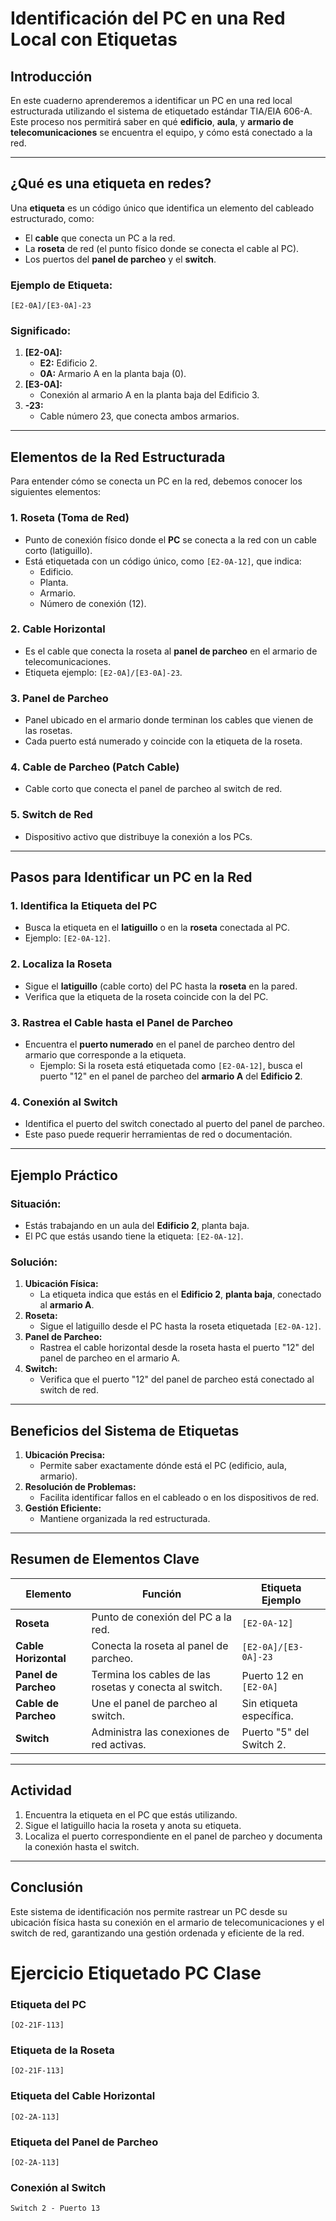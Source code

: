 # Identificación del PC en una Red Local con Etiquetas

## Introducción
En este cuaderno aprenderemos a identificar un PC en una red local estructurada utilizando el sistema de etiquetado estándar TIA/EIA 606-A. Este proceso nos permitirá saber en qué **edificio**, **aula**, y **armario de telecomunicaciones** se encuentra el equipo, y cómo está conectado a la red.

---

## ¿Qué es una etiqueta en redes?
Una **etiqueta** es un código único que identifica un elemento del cableado estructurado, como:
- El **cable** que conecta un PC a la red.
- La **roseta** de red (el punto físico donde se conecta el cable al PC).
- Los puertos del **panel de parcheo** y el **switch**.

### Ejemplo de Etiqueta:
```plaintext
[E2-0A]/[E3-0A]-23
```

### Significado:
1. **[E2-0A]:**
   - **E2:** Edificio 2.
   - **0A:** Armario A en la planta baja (0).
2. **[E3-0A]:**
   - Conexión al armario A en la planta baja del Edificio 3.
3. **-23:**
   - Cable número 23, que conecta ambos armarios.

---

## Elementos de la Red Estructurada
Para entender cómo se conecta un PC en la red, debemos conocer los siguientes elementos:

### 1. **Roseta (Toma de Red)**
- Punto de conexión físico donde el **PC** se conecta a la red con un cable corto (latiguillo).
- Está etiquetada con un código único, como `[E2-0A-12]`, que indica:
  - Edificio.
  - Planta.
  - Armario.
  - Número de conexión (12).

### 2. **Cable Horizontal**
- Es el cable que conecta la roseta al **panel de parcheo** en el armario de telecomunicaciones.
- Etiqueta ejemplo: `[E2-0A]/[E3-0A]-23`.

### 3. **Panel de Parcheo**
- Panel ubicado en el armario donde terminan los cables que vienen de las rosetas.
- Cada puerto está numerado y coincide con la etiqueta de la roseta.

### 4. **Cable de Parcheo (Patch Cable)**
- Cable corto que conecta el panel de parcheo al switch de red.

### 5. **Switch de Red**
- Dispositivo activo que distribuye la conexión a los PCs.

---

## Pasos para Identificar un PC en la Red

### 1. **Identifica la Etiqueta del PC**
- Busca la etiqueta en el **latiguillo** o en la **roseta** conectada al PC.
- Ejemplo: `[E2-0A-12]`.

### 2. **Localiza la Roseta**
- Sigue el **latiguillo** (cable corto) del PC hasta la **roseta** en la pared.
- Verifica que la etiqueta de la roseta coincide con la del PC.

### 3. **Rastrea el Cable hasta el Panel de Parcheo**
- Encuentra el **puerto numerado** en el panel de parcheo dentro del armario que corresponde a la etiqueta.
  - Ejemplo: Si la roseta está etiquetada como `[E2-0A-12]`, busca el puerto "12" en el panel de parcheo del **armario A** del **Edificio 2**.

### 4. **Conexión al Switch**
- Identifica el puerto del switch conectado al puerto del panel de parcheo.
- Este paso puede requerir herramientas de red o documentación.

---

## Ejemplo Práctico
### Situación:
- Estás trabajando en un aula del **Edificio 2**, planta baja.
- El PC que estás usando tiene la etiqueta: `[E2-0A-12]`.

### Solución:
1. **Ubicación Física:**
   - La etiqueta indica que estás en el **Edificio 2**, **planta baja**, conectado al **armario A**.
2. **Roseta:**
   - Sigue el latiguillo desde el PC hasta la roseta etiquetada `[E2-0A-12]`.
3. **Panel de Parcheo:**
   - Rastrea el cable horizontal desde la roseta hasta el puerto "12" del panel de parcheo en el armario A.
4. **Switch:**
   - Verifica que el puerto "12" del panel de parcheo está conectado al switch de red.

---

## Beneficios del Sistema de Etiquetas
1. **Ubicación Precisa:**
   - Permite saber exactamente dónde está el PC (edificio, aula, armario).
2. **Resolución de Problemas:**
   - Facilita identificar fallos en el cableado o en los dispositivos de red.
3. **Gestión Eficiente:**
   - Mantiene organizada la red estructurada.

---

## Resumen de Elementos Clave
| **Elemento**           | **Función**                                                                 | **Etiqueta Ejemplo**      |
|-------------------------|-----------------------------------------------------------------------------|---------------------------|
| **Roseta**             | Punto de conexión del PC a la red.                                          | `[E2-0A-12]`             |
| **Cable Horizontal**   | Conecta la roseta al panel de parcheo.                                      | `[E2-0A]/[E3-0A]-23`     |
| **Panel de Parcheo**   | Termina los cables de las rosetas y conecta al switch.                      | Puerto 12 en `[E2-0A]`   |
| **Cable de Parcheo**   | Une el panel de parcheo al switch.                                          | Sin etiqueta específica.  |
| **Switch**             | Administra las conexiones de red activas.                                  | Puerto "5" del Switch 2. |

---

## Actividad
1. Encuentra la etiqueta en el PC que estás utilizando.
2. Sigue el latiguillo hacia la roseta y anota su etiqueta.
3. Localiza el puerto correspondiente en el panel de parcheo y documenta la conexión hasta el switch.

---

## Conclusión
Este sistema de identificación nos permite rastrear un PC desde su ubicación física hasta su conexión en el armario de telecomunicaciones y el switch de red, garantizando una gestión ordenada y eficiente de la red.

# Ejercicio Etiquetado PC Clase

### **Etiqueta del PC**
```plaintext
[O2-21F-113]
```

### **Etiqueta de la Roseta**
```plaintext
[O2-21F-113]
```

### **Etiqueta del Cable Horizontal**
```plaintext
[O2-2A-113]
```

### **Etiqueta del Panel de Parcheo**
```plaintext
[O2-2A-113]
```

### **Conexión al Switch**
```plaintext
Switch 2 - Puerto 13
```
